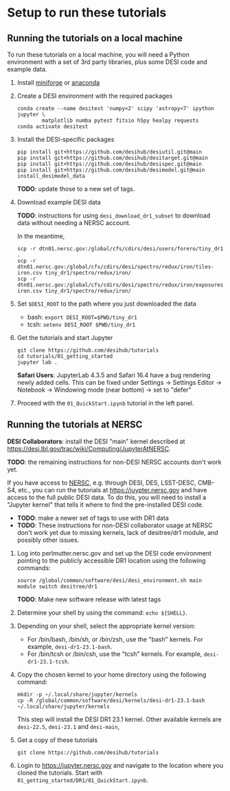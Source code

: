 # Setup to run these tutorials

## Running the tutorials on a local machine

To run these tutorials on a local machine, you will need a Python environment
with a set of 3rd party libraries, plus some DESI code and example data.

1. Install [miniforge](https://conda-forge.org/download/) or
   [anaconda](https://www.anaconda.com/download)

2. Create a DESI environment with the required packages

    ```
    conda create --name desitest 'numpy<2' scipy 'astropy<7' ipython jupyter \
            matplotlib numba pytest fitsio h5py healpy requests
    conda activate desitest
    ```

3. Install the DESI-specific packages

    ```
    pip install git+https://github.com/desihub/desiutil.git@main
    pip install git+https://github.com/desihub/desitarget.git@main
    pip install git+https://github.com/desihub/desispec.git@main
    pip install git+https://github.com/desihub/desimodel.git@main
    install_desimodel_data
    ```
    **TODO**: update those to a new set of tags.

4. Download example DESI data

    **TODO**: instructions for using `desi_download_dr1_subset` to download data without needing a NERSC account.

    In the meantime,
    ```
    scp -r dtn01.nersc.gov:/global/cfs/cdirs/desi/users/forero/tiny_dr1 .
    scp -r dtn01.nersc.gov:/global/cfs/cdirs/desi/spectro/redux/iron/tiles-iron.csv tiny_dr1/spectro/redux/iron/
    scp -r dtn01.nersc.gov:/global/cfs/cdirs/desi/spectro/redux/iron/exposures-iron.csv tiny_dr1/spectro/redux/iron/
    ```

6. Set `$DESI_ROOT` to the path where you just downloaded the data

    * bash: `export DESI_ROOT=$PWD/tiny_dr1`
    * tcsh: `setenv DESI_ROOT $PWD/tiny_dr1`

7. Get the tutorials and start Jupyter

    ```
    git clone https://github.com/desihub/tutorials
    cd tutorials/01_getting_started
    jupyter lab .
    ```

    **Safari Users**: JupyterLab 4.3.5 and Safari 16.4 have a bug rendering newly added cells.
    This can be fixed under Settings -> Settings Editor -> Notebook -> Windowing mode
    (near bottom) -> set to "defer"

8. Proceed with the `01_QuickStart.ipynb` tutorial in the left panel.


## Running the tutorials at NERSC

**DESI Collaborators**: install the DESI "main" kernel described at https://desi.lbl.gov/trac/wiki/Computing/JupyterAtNERSC.

**TODO**: the remaining instructions for non-DESI NERSC accounts don't work yet.

If you have access to [NERSC](https://nersc.gov), e.g. through DESI, DES, LSST-DESC, CMB-S4, etc.,
you can run the tutorials at https://juypter.nersc.gov and have access to the full public DESI data.
To do this, you will need to install a "Jupyter kernel" that tells it where to find the pre-installed
DESI code.

* **TODO**: make a newer set of tags to use with DR1 data
* **TODO**: These instructions for non-DESI collaborator usage at NERSC don't work yet due to missing kernels, lack of desitree/dr1 module, and possibly other issues.

1. Log into perlmutter.nersc.gov and set up the DESI code environment pointing to the publicly accessible DR1 location using the following commands:

    ```
    source /global/common/software/desi/desi_environment.sh main
    module switch desitree/dr1
    ```
    **TODO**: Make new software release with latest tags

2. Determine your shell by using the command: `echo ${SHELL}`.

3. Depending on your shell, select the appropriate kernel version:
    * For /bin/bash, /bin/sh, or /bin/zsh, use the "bash" kernels. For example, `desi-dr1-23.1-bash`.
    * For /bin/tcsh or /bin/csh, use the "tcsh" kernels. For example, `desi-dr1-23.1-tcsh`.

4. Copy the chosen kernel to your home directory using the following command:
    ```
    mkdir -p ~/.local/share/jupyter/kernels
    cp -R /global/common/software/desi/kernels/desi-dr1-23.1-bash ~/.local/share/jupyter/kernels
    ```
    This step will install the DESI DR1 23.1 kernel. Other available kernels are `desi-22.5`, `desi-23.1` and `desi-main`,

5. Get a copy of these tutorials
    ```
    git clone https://github.com/desihub/tutorials
    ```

6. Login to https://jupyter.nersc.gov and navigate to the location where you cloned the tutorials.
   Start with `01_getting_started/DR1/01_QuickStart.ipynb`.

